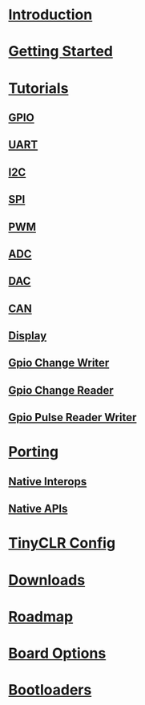# [Introduction](intro.md)

# [Getting Started](getting-started.md)

# [Tutorials](tutorials/intro.md)
## [GPIO](tutorials/gpio.md)
## [UART](tutorials/uart.md)
## [I2C](tutorials/i2c.md)
## [SPI](tutorials/spi.md)
## [PWM](tutorials/pwm.md)
## [ADC](tutorials/adc.md)
## [DAC](tutorials/dac.md)
## [CAN](tutorials/can.md)
## [Display](tutorials/display.md)
## [Gpio Change Writer](tutorials/gpio-change-writer.md)
## [Gpio Change Reader](tutorials/gpio-change-reader.md)
## [Gpio Pulse Reader Writer](tutorials/gpio-pulse-reader-writer.md)


# [Porting](porting/intro.md)
## [Native Interops](porting/native-interops.md)
## [Native APIs](porting/native-apis.md)

# [TinyCLR Config](tinyclr-config.md)
# [Downloads](downloads.md)
# [Roadmap](roadmap.md)
# [Board Options](boards/intro.md)
# [Bootloaders](loaders/intro.md)
